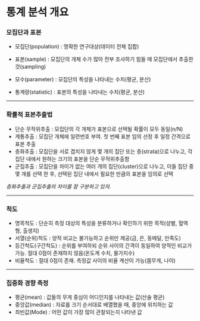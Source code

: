 # 통계 분석 개요



### 모집단과 표본

- 모집단(population) : 명확한 연구대상(데이터 전체 집합)

- 표본(sample) : 모집단의 개체 수가 많아 전부 조사하기 힘들 때 모집단에서 추출한 것(sampling)

- 모수(parameter) : 모집단의 특성을 나타내는 수치(평균, 분산)

- 통계량(statistic) : 표본의 특성을 나타내는 수치(평균, 분산)



---



### 확률적 표본추출법

- 단순 무작위추출 : 모집단의 각 개체가 표본으로 선택될 확률이 모두 동일(n/N)
- 계통추출 : 모집단 개체에 일련번호 부여. 첫 번째 표본 임의 선정 후 일정 간격으로 표본 추출
- 층화추출 : 모집단을 서로 겹치지 않게 몇 개의 집단 또는 층(strata)으로 나누고, 각 집단 내에서 원하는 크기의 표본을 단순 무작위추출함
- 군집추출 : 모집단을 차이가 없는 여러 개의 집단(cluster)으로 나누고, 이들 집단 중 몇 개를 선택 한 후, 선택된 집단 내에서 필요한 만큼의 표본을 임의로 선택

*층화추출과 군집추출의 차이를 잘 구분하고 있자.*



---



### 척도

- 명목척도 : 단순히 측정 대상의 특성을 분류하거나 확인하기 위한 목적(성별, 혈액형, 출생지)
- 서열(순위)척도 : 양적 비교는 불가능하고 순위만 제공(금, 은, 동메달, 만족도)
- 등간척도(구간척도) : 순위를 부여하되 순위 사이의 간격이 동일하여 양적인 비교가 가능. 절대 0점이 존재하지 않음(온도계 수치, 물가지수)
- 비율척도 : 절대 0점이 존재. 측정값 사이의 비율 계산이 가능(몸무게, 나이)



---



### 집중화 경향 측정

- 평균(mean) : 값들의 무게 중심이 어디인지를 나타내는 값(산술 평균)
- 중앙값(median) : 자료를 크기 순서대로 배열했을 때, 중앙에 위치하는 값
- 최빈값(Mode) : 어떤 값이 가장 많이 관찰되는지 나타낸 값 